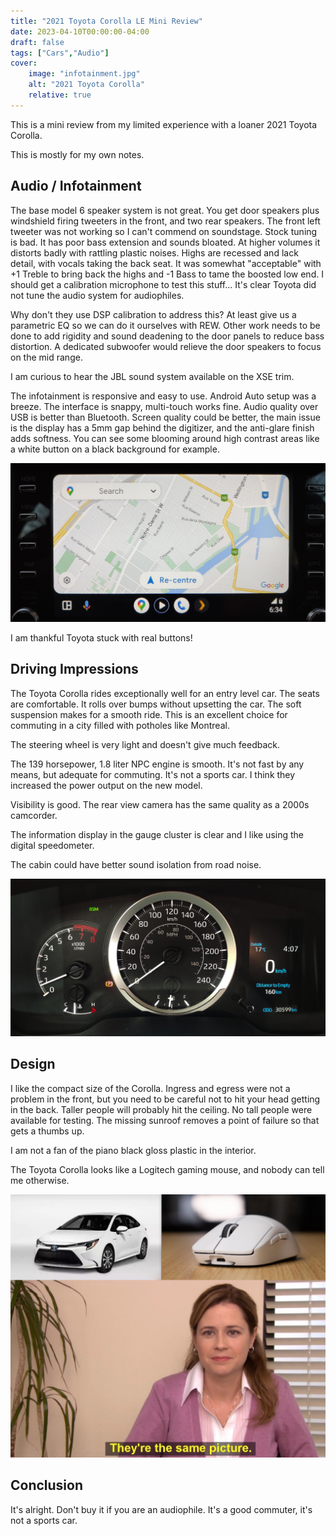 ```yaml
---
title: "2021 Toyota Corolla LE Mini Review"
date: 2023-04-10T00:00:00-04:00
draft: false
tags: ["Cars","Audio"]
cover:
    image: "infotainment.jpg"
    alt: "2021 Toyota Corolla"
    relative: true
---
```


This is a mini review from my limited experience with a loaner 2021 Toyota Corolla. 

This is mostly for my own notes.

## Audio / Infotainment

The base model 6 speaker system is not great. You get door speakers plus windshield firing tweeters in the front, and two rear speakers. The front left tweeter was not working so I can't commend on soundstage. Stock tuning is bad. It has poor bass extension and sounds bloated. At higher volumes it distorts badly with rattling plastic noises. Highs are recessed and lack detail, with vocals taking the back seat. It was somewhat "acceptable" with +1 Treble to bring back the highs and -1 Bass to tame the boosted low end. I should get a calibration microphone to test this stuff... It's clear Toyota did not tune the audio system for audiophiles.

Why don't they use DSP calibration to address this? At least give us a parametric EQ so we can do it ourselves with REW. Other work needs to be done to add rigidity and sound deadening to the door panels to reduce bass distortion. A dedicated subwoofer would relieve the door speakers to focus on the mid range. 

I am curious to hear the JBL sound system available on the XSE trim.

The infotainment is responsive and easy to use. Android Auto setup was a breeze. The interface is snappy, multi-touch works fine. Audio quality over USB is better than Bluetooth. Screen quality could be better, the main issue is the display has a 5mm gap behind the digitizer, and the anti-glare finish adds softness. You can see some blooming around high contrast areas like a white button on a black background for example.

![](infotainment-maps.jpg)

I am thankful Toyota stuck with real buttons!

## Driving Impressions

The Toyota Corolla rides exceptionally well for an entry level car. The seats are comfortable. It rolls over bumps without upsetting the car. The soft suspension makes for a smooth ride. This is an excellent choice for commuting in a city filled with potholes like Montreal. 

The steering wheel is very light and doesn't give much feedback.

The 139 horsepower, 1.8 liter NPC engine is smooth. It's not fast by any means, but adequate for commuting. It's not a sports car. I think they increased the power output on the new model.

Visibility is good. The rear view camera has the same quality as a 2000s camcorder.

The information display in the gauge cluster is clear and I like using the digital speedometer. 

The cabin could have better sound isolation from road noise.

![](dash.jpg)

## Design

I like the compact size of the Corolla. Ingress and egress were not a problem in the front, but you need to be careful not to hit your head getting in the back. Taller people will probably hit the ceiling. No tall people were available for testing. The missing sunroof removes a point of failure so that gets a thumbs up.

I am not a fan of the piano black gloss plastic in the interior.

The Toyota Corolla looks like a Logitech gaming mouse, and nobody can tell me otherwise.

![](gpxw.jpg)

## Conclusion

It's alright. Don't buy it if you are an audiophile. It's a good commuter, it's not a sports car.